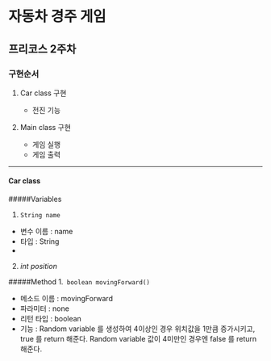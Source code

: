 # 자동차 경주 게임
## 프리코스 2주차
### 구현순서
1. Car class 구현
    * 전진 기능
    
2. Main class 구현
    * 게임 실행
    * 게임 출력
------------------------------
#### Car class
#####Variables
1. ```
   String name
   ```
* 변수 이름 : name
* 타입 : String
* 
2. *int position*

#####Method
1.``` boolean movingForward()```
* 메소드 이름 : movingForward
* 파라미터 : none
* 리턴 타입 : boolean
* 기능 : Random variable 를 생성하여 4이상인 경우 위치값을 1만큼 증가시키고,
 true 를 return 해준다. Random variable 값이 4미만인 경우엔 false 를 return 해준다.